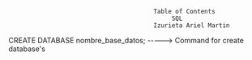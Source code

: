                                             Table of Contents
                                                 SQL
                                            Izurieta Ariel Martin

CREATE DATABASE nombre_base_datos;	 -----> Command for create database's                                      
